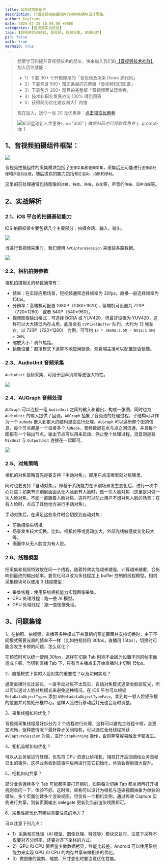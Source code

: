 ```yaml
---
title: 音视频拍摄组件
description: 介绍音视频拍摄组件的架构和模块设计思路。
author: Keyframe
date: 2025-02-25 15:08:08 +0800
categories: [音视频实战经验]
tags: [音视频实战经验, 音视频, 视频采集, 拍摄组件]
pin: false
math: true
mermaid: true
---
```


>想要学习和提升音视频技术的朋友，快来加入我们的<a href="https://t.zsxq.com/jRprT" target="_blank" rel="noopener noreferrer">【音视频技术社群】</a>，加入后你就能：
>
>- 1）下载 30+ 个开箱即用的「音视频及渲染 Demo 源代码」
>- 2）下载包含 500+ 知识条目的完整版「音视频知识图谱」
>- 3）下载包含 200+ 题目的完整版「音视频面试题集锦」
>- 4）技术和职业发展咨询 100% 得到回答
>- 5）获得简历优化建议和大厂内推
>  
>现在加入，送你一张 20 元优惠券：<a href="https://t.zsxq.com/jRprT" target="_blank" rel="noopener noreferrer">点击领取优惠券</a>
>
>![知识星球新人优惠券](assets/img/keyframe-zsxq-coupon.png){: w="300" }
>_微信扫码也可领取优惠券_
{: .prompt-tip }

## 1、音视频拍摄组件框架：

![](assets/resource/av-experience/camera-kit-1.png)

音视频拍摄组件的采集模块包括了`图像采集`和`音频采集`，采集后还可能进行`图像前处理`和`声音前处理`，随后提供的能力包括`预览渲染`、`拍照`和`录制`。

这里的前处理通常包括图像的`滤镜`、`特效`、`降噪`、`锐化`等，声音的`降噪`、`回声消除`等。

## 2、实战解析

### 2.1、iOS 平台的拍摄基础能力

iOS 拍摄框架主要包括几个主要部分：拍摄会话、输入、输出。

![](assets/resource/av-experience/camera-kit-2.png)

当进行音视频采集时，我们使用 `AVCaptureSession` 来组装各路数据。

![](assets/resource/av-experience/camera-kit-3.png)

### 2.2、相机拍摄参数

相机拍摄相关的参数通常有：

- 帧率：在实际应用场景，短视频通常选择帧率为 30fps，直播一般选择帧率为 15fps。
- 分辨率：高端机可配置 1080P（1080×1920），低端机可设置为 720P（720×1280） 或者 540P（540×960）。
- 视频图像输出格式：可选择 BGRA 或 YUV420，但最好设置为 YUV420，这样可以大大降低内存占用，底层会有 `CVPixelBuffer` 队列，大约为 13 帧左右，以 720P（720×1280） 为例，可节约 `13 * (BGRA:3.5M - NV12:1.5M) = 26M`。
- 缩放大小：调节焦距。
- 镜像设置：直播模式下通常本地应用镜像，观看端主播可以配置是否镜像。

### 2.3、AudioUnit 音频采集

`AudioUnit` 音频采集、可用于回声消除等更强大特性。

![](assets/resource/av-experience/capture-kit-audiounit.png)

### 2.4、AUGraph 音频处理

`AUGraph` 可以连接一组 `AudioUnit` 之间的输入和输出，构成一张图，同时也为 `AudioUnit` 的输入提供了回调。`AUGraph` 抽象了音频流的处理过程，子结构可以作为一个 `AUNode` 嵌入到更大的结构里面进行处理。`AUGraph` 可以遍历整个图的信息，每个节点都是一个或者多个 `AUNode`，音频数据在点与点之间流通，并且每个图都有一个输出节点。输出节点可以用来启动、停止整个处理过程。混音则是将 `MixUnit` 与 `OutputUnit` 连接在一起即可。
 
![](assets/resource/av-experience/capture-kit-mixer.png)


### 2.5、对焦策略

相机的对焦策略首先是要支持『手动对焦』，即用户点击哪里就对焦哪里。

同时也要支持『自动对焦』，即基于系统能力在识别场景发生变化后，进行一次中心对焦；如果有识别到画面从无人脸到有人脸时，做一次人脸对焦（这里是只做一次人脸对焦，不能一直跟着人脸对焦，这样可以防止用户不想对焦人脸的场景：在有人脸时，点击了其他地方进行手动对焦）。

手动对焦后，在满足这些条件时会切换到自动对焦：

- 前后摄像头切换。
- 场景发生较大切换。比如，相机位移或晃动加大，外部光线敏感度变化较大等。
- 画面中从无人脸变为有人脸。


### 2.6、线程模型

把采集和视频特效放在同一个线程，随着特效功能越来越强，计算越来越重，会影响到最终的输出帧率。要优化可以改为多线程加上 buffer 控制的线程模型。相机采集模块可以使用 3 线程模型：

- 采集线程：使用系统相机能力实现图像采集。
- CPU 处理线程：跑一些 AI 模型。
- GPU 处理线程：跑一些图像处理。





## 3、问题集锦




1、在拍照、拍视频、直播等多种模式下共享相机预览画面并支持切换时，由于不同模式需要设置的帧率不一样（比如拍视频用 30fps，直播用 15fps），切换时可能会发生卡顿的问题，怎么优化？

在预览时可以统一使用 30fps，这样在切换 Tab 时则不会因为设置不同的帧率而造成卡顿。当切到直播 Tab 下，只有当主播点击开始直播时才切到 15fps。



2、直播模式下实时人脸对焦的重要性？以及如何实现？

通常直播时长比较长，一直手动对焦不太现实，自动对焦模式通常会脸部反光，所以可以通过人脸对焦模式来避免这种情况。在 iOS 平台可以根据 `MetaDataObjectTypes` 添加 `AVMetadataObjectTypeFace`，拿到每一帧人脸矩形框的位置并对焦矩形框中心，这样人脸进行移动后灯光也会及时调整。


3、采集线程如何优化？

音视频采集线程最好拆分为 2 个线程进行处理，这样可以避免主线程卡顿，会更加流畅，但释放情况下最好异步关闭相机，可以通过全局线程捕获 `AVCaptureSession` 对象，进行 `StopRunning` 操作，否则非常容易触发卡顿发生。

4、相机首帧如何优化？

可以从业务层进行处理，优先将 CPU 资源让给相机，相机打开后回调给业务首帧已出的事件，这样业务收到该事件后再进行其它初始化，体验会得到很大提升。

5、相机如何共享？

部分业务连续多个 Tab 可能都需要打开相机，如果每次切换 Tab 都关闭再打开相机则会闪一下，体验不好。这时候，架构可以设计为相机与渲染视图抽象为单独的模块，多个页面创建多个渲染视图，但仅有一个相机实例，通过传递 Capture 实例进行共享，到新页面输出 delegate 更新到当前渲染视图即可。


6、采集性能优化有哪些需要注意的地方？

可以注意下列几点：

- 1）采集和前处理（AI 模型、图像处理、特效等）模块交互时，注意下采样不仅要对齐分辨率，还要对齐下采样的方式。
- 2）GPU 和 CPU 要尽量少做数据拷贝，性能比较差。Android 可以使用系统能力来实现 GPU 和 CPU 的内存共享来做相关的优化。
- 3）做图像的裁剪、缩放、尺寸变化时要注意优化性能。
